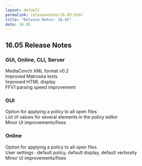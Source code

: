 ```yaml
---
layout: default
permalink: releasenotes/16.05.html
title: "Release Notes: 16.05"
date: 16.05
---
```

## 16.05 Release Notes

### GUI, Online, CLI, Server

MediaConch XML format v0.2  
Improved Matroska tests  
Improved HTML display  
FFV1 parsing speed improvement  

### GUI

Option for applying a policy to all open files  
List of values for several elements in the policy editor  
Minor UI improvements/fixes  

### Online

Option for applying a policy to all open files  
User settings : default policy, default display, default verbosity  
Minor UI improvements/fixes  

